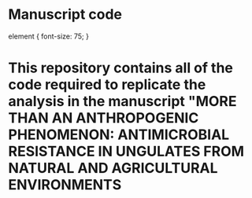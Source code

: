 # Manuscript code

element {
  font-size: 75; 
}

# This repository contains all of the code required to replicate the analysis in the manuscript "MORE THAN AN ANTHROPOGENIC PHENOMENON: ANTIMICROBIAL RESISTANCE IN UNGULATES FROM NATURAL AND AGRICULTURAL ENVIRONMENTS
